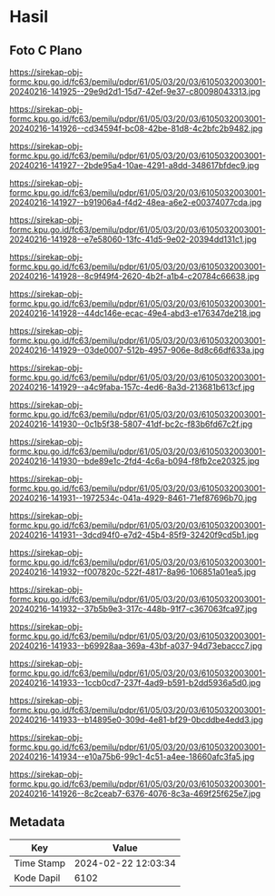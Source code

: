 # Hasil

## Foto C Plano

https://sirekap-obj-formc.kpu.go.id/fc63/pemilu/pdpr/61/05/03/20/03/6105032003001-20240216-141925--29e9d2d1-15d7-42ef-9e37-c80098043313.jpg

https://sirekap-obj-formc.kpu.go.id/fc63/pemilu/pdpr/61/05/03/20/03/6105032003001-20240216-141926--cd34594f-bc08-42be-81d8-4c2bfc2b9482.jpg

https://sirekap-obj-formc.kpu.go.id/fc63/pemilu/pdpr/61/05/03/20/03/6105032003001-20240216-141927--2bde95a4-10ae-4291-a8dd-348617bfdec9.jpg

https://sirekap-obj-formc.kpu.go.id/fc63/pemilu/pdpr/61/05/03/20/03/6105032003001-20240216-141927--b91906a4-f4d2-48ea-a6e2-e00374077cda.jpg

https://sirekap-obj-formc.kpu.go.id/fc63/pemilu/pdpr/61/05/03/20/03/6105032003001-20240216-141928--e7e58060-13fc-41d5-9e02-20394dd131c1.jpg

https://sirekap-obj-formc.kpu.go.id/fc63/pemilu/pdpr/61/05/03/20/03/6105032003001-20240216-141928--8c9f49f4-2620-4b2f-a1b4-c20784c66638.jpg

https://sirekap-obj-formc.kpu.go.id/fc63/pemilu/pdpr/61/05/03/20/03/6105032003001-20240216-141928--44dc146e-ecac-49e4-abd3-e176347de218.jpg

https://sirekap-obj-formc.kpu.go.id/fc63/pemilu/pdpr/61/05/03/20/03/6105032003001-20240216-141929--03de0007-512b-4957-906e-8d8c66df633a.jpg

https://sirekap-obj-formc.kpu.go.id/fc63/pemilu/pdpr/61/05/03/20/03/6105032003001-20240216-141929--a4c9faba-157c-4ed6-8a3d-213681b613cf.jpg

https://sirekap-obj-formc.kpu.go.id/fc63/pemilu/pdpr/61/05/03/20/03/6105032003001-20240216-141930--0c1b5f38-5807-41df-bc2c-f83b6fd67c2f.jpg

https://sirekap-obj-formc.kpu.go.id/fc63/pemilu/pdpr/61/05/03/20/03/6105032003001-20240216-141930--bde89e1c-2fd4-4c6a-b094-f8fb2ce20325.jpg

https://sirekap-obj-formc.kpu.go.id/fc63/pemilu/pdpr/61/05/03/20/03/6105032003001-20240216-141931--1972534c-041a-4929-8461-71ef87696b70.jpg

https://sirekap-obj-formc.kpu.go.id/fc63/pemilu/pdpr/61/05/03/20/03/6105032003001-20240216-141931--3dcd94f0-e7d2-45b4-85f9-32420f9cd5b1.jpg

https://sirekap-obj-formc.kpu.go.id/fc63/pemilu/pdpr/61/05/03/20/03/6105032003001-20240216-141932--f007820c-522f-4817-8a96-106851a01ea5.jpg

https://sirekap-obj-formc.kpu.go.id/fc63/pemilu/pdpr/61/05/03/20/03/6105032003001-20240216-141932--37b5b9e3-317c-448b-91f7-c367063fca97.jpg

https://sirekap-obj-formc.kpu.go.id/fc63/pemilu/pdpr/61/05/03/20/03/6105032003001-20240216-141933--b69928aa-369a-43bf-a037-94d73ebaccc7.jpg

https://sirekap-obj-formc.kpu.go.id/fc63/pemilu/pdpr/61/05/03/20/03/6105032003001-20240216-141933--1ccb0cd7-237f-4ad9-b591-b2dd5936a5d0.jpg

https://sirekap-obj-formc.kpu.go.id/fc63/pemilu/pdpr/61/05/03/20/03/6105032003001-20240216-141933--b14895e0-309d-4e81-bf29-0bcddbe4edd3.jpg

https://sirekap-obj-formc.kpu.go.id/fc63/pemilu/pdpr/61/05/03/20/03/6105032003001-20240216-141934--e10a75b6-99c1-4c51-a4ee-18660afc3fa5.jpg

https://sirekap-obj-formc.kpu.go.id/fc63/pemilu/pdpr/61/05/03/20/03/6105032003001-20240216-141926--8c2ceab7-6376-4076-8c3a-469f25f625e7.jpg


## Metadata

| Key        | Value               |
| ---------- | ------------------- |
| Time Stamp | 2024-02-22 12:03:34 |
| Kode Dapil | 6102                |




